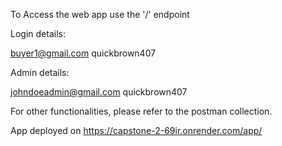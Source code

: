 To Access the web app use the '/' endpoint


Login details:

buyer1@gmail.com
quickbrown407

Admin details: 

johndoeadmin@gmail.com
quickbrown407

For other functionalities, please refer to the postman collection.

App deployed on https://capstone-2-69ir.onrender.com/app/